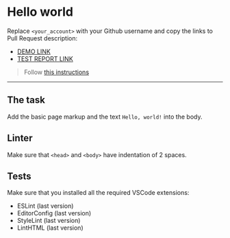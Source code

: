 # Hello world

Replace `<your_account>` with your Github username and copy the links to Pull Request description:
- [DEMO LINK](https://anna-akhalmosulishvili.github.io/layout_hello-world/)
- [TEST REPORT LINK](https://anna-akhalmosulishvili.github.io/layout_hello-world/report/html_report/)

> Follow [this instructions](https://mate-academy.github.io/layout_task-guideline/#how-to-solve-the-layout-tasks-on-github)
___

## The task

Add the basic page markup and the text `Hello, world!` into the body.

## Linter

Make sure that `<head>` and `<body>` have indentation of 2 spaces.

## Tests

Make sure that you installed all the required VSCode extensions:

- ESLint (last version)
- EditorConfig (last version)
- StyleLint (last version)
- LintHTML (last version)
